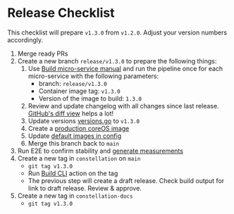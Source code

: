 # Release Checklist

This checklist will prepare `v1.3.0` from `v1.2.0`. Adjust your version numbers accordingly.

1. Merge ready PRs
2. Create a new branch `release/v1.3.0` to prepare the following things:
    1. Use [Build micro-service manual](https://github.com/edgelesssys/constellation/actions/workflows/build-micro-service-manual.yml) and run the pipeline once for each micro-service with the following parameters:
        * branch: `release/v1.3.0`
        * Container image tag: `v1.3.0`
        * Version of the image to build: `1.3.0`
    2. Review and update changelog with all changes since last release. [GitHub's diff view](https://github.com/edgelesssys/constellation/compare/v1.2.0...main) helps a lot!
    3. Update versions [versions.go](../internal/versions/versions.go#L33-L36) to `v1.3.0`
    4. Create a [production coreOS image](/.github/workflows/build-coreos.yml)
    5. Update [default images in config](/internal/config/config.go)
    6. Merge this branch back to `main`
3. Run E2E to confirm stability and [generate measurements](/.github/workflows/e2e-test-manual.yml)
4. Create a new tag in `constellation` on `main`
    * `git tag v1.3.0`
    * Run [Build CLI](https://github.com/edgelesssys/constellation/actions/workflows/build-cli.yml) action on the tag
    * The previous step will create a draft release. Check build output for link to draft release. Review & approve.
5. Create a new tag in `constellation-docs`
    * `git tag v1.3.0`
